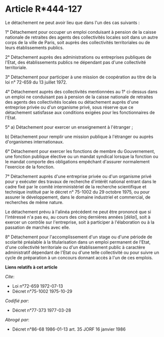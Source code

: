 # Article R*444-127

Le détachement ne peut avoir lieu que dans l'un des cas suivants :

1° Détachement pour occuper un emploi conduisant à pension de la caisse nationale de retraites des agents des collectivités
locales soit dans un autre corps de la ville de Paris, soit auprès des collectivités territoriales ou de leurs établissements
publics.

2° Détachement auprès des administrations ou entreprises publiques de l'Etat, des établissements publics ne dépendant pas
d'une collectivité territoriale.

3° Détachement pour participer à une mission de coopération au titre de la loi n° 72-659 du 13 juillet 1972.

4° Détachement auprès des collectivités mentionnées au 1° ci-dessus dans un emploi ne conduisant pas à pension de la caisse
nationale de retraites des agents des collectivités locales ou détachement auprès d'une entreprise privée ou d'un organisme
privé, sous réserve que ce détachement satisfasse aux conditions exigées pour les fonctionnaires de l'Etat.

5° a) Détachement pour exercer un enseignement à l'étranger ;

b) Détachement pour remplir une mission publique à l'étranger ou auprès d'organismes internationaux.

6° Détachement pour exercer les fonctions de membre du Gouvernement, une fonction publique élective ou un mandat syndical
lorsque la fonction ou le mandat comporte des obligations empêchant d'assurer normalement l'exercice de la fonction.

7° Détachement auprès d'une entreprise privée ou d'un organisme privé pour y exécuter des travaux de recherche d'intérêt
national entrant dans le cadre fixé par le comité interministériel de la recherche scientifique et technique institué par le
décret n° 75-1002 du 29 octobre 1975, ou pour assurer le développement, dans le domaine industriel et commercial, de
recherches de même nature.

Le détachement prévu à l'alinéa précédent ne peut être prononcé que si l'intéressé n'a pas eu, au cours des cinq dernières
années [*délai*], soit à exercer un contrôle sur l'entreprise, soit à participer à l'élaboration ou à la passation de marchés
avec elle.

8° Détachement pour l'accomplissement d'un stage ou d'une période de scolarité préalable à la titularisation dans un emploi
permanent de l'Etat, d'une collectivité territoriale ou d'un établissement public à caractère administratif dépendant de
l'Etat ou d'une telle collectivité ou pour suivre un cycle de préparation à un concours donnant accès à l'un de ces emplois.

**Liens relatifs à cet article**

_Cite_:

  - Loi n°72-659 1972-07-13
  - Décret n°75-1002 1975-10-29

_Codifié par_:

  - Décret n°77-373 1977-03-28

_Abrogé par_:

  - Décret n°86-68 1986-01-13 art. 35 JORF 16 janvier 1986
